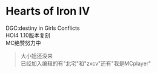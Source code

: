 # Hearts of Iron IV
DGC:destiny in Girls Conflicts<br>
HOI4 1.10版本复刻<br>
MC绝赞努力中
>大小姐还没来<br>
>已经加入编辑的有"北宅"和"zxcv"还有"我是MCplayer"
